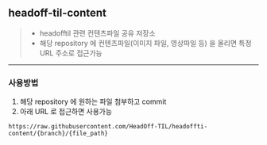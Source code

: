 
## headoff-til-content

> - headofftil 관련 컨텐츠파일 공유 저장소
> - 해당 repository 에 컨텐츠파일(이미지 파일, 영상파일 등) 을 올리면 특정 URL 주소로 접근가능
---

### 사용방법
1. 해당 repository 에 원하는 파일 첨부하고 commit
2. 아래 URL 로 접근하면 사용가능

```
https://raw.githubusercontent.com/HeadOff-TIL/headoffti-content/{branch}/{file_path}
```
